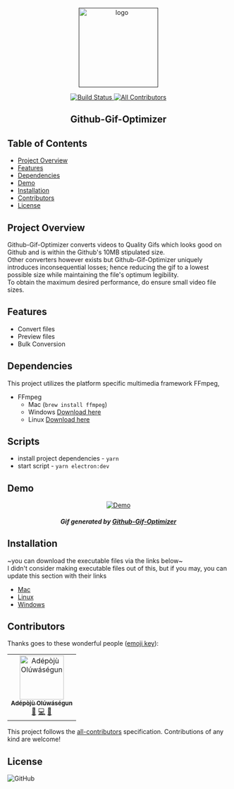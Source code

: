 <p align="center">
  <a href="" target="">
    <img width="180" height="180" src="https://user-images.githubusercontent.com/25525765/86108022-8ec24080-baba-11ea-9dab-01a5a56c1385.png" alt="logo">
  </a>
</p>
<p align="center">
<a href="https://travis-ci.org/Oluwasegun-AA/Github-gif-optimizer" target="">
    <img src="https://travis-ci.org/Oluwasegun-AA/Github-gif-optimizer.svg?branch=develop" alt="Build Status">
</a>
<!-- <a href="https://codeclimate.com/github/Oluwasegun-AA/vidinfo/maintainability" target="">
    <img src="https://api.codeclimate.com/v1/badges/ea36b527d5d4a998536f/maintainability" alt="Maintainability">
</a> -->
<!-- <a href="https://codeclimate.com/github/Oluwasegun-AA/vidinfo/test_coverage"><img src="https://api.codeclimate.com/v1/badges/ea36b527d5d4a998536f/test_coverage" /> -->
</a>
<a href="#contributors" target="">
    <img src="https://img.shields.io/badge/all_contributors-1-orange.svg?style=flat-square" alt="All Contributors">
</a>
</p>
<h2 align="center">Github-Gif-Optimizer</h2>

## Table of Contents

- [Project Overview](#Project-Overview)
- [Features](#Features)
- [Dependencies](#Features)
- [Demo](#demo)
- [Installation](#Installation)
- [Contributors](#Contributors)
- [License](#License)

## Project Overview

Github-Gif-Optimizer converts videos to Quality Gifs which looks good on Github and is within the Github's 10MB stipulated size.<br>
Other converters however exists but Github-Gif-Optimizer uniquely introduces inconsequential losses; hence reducing the gif to a lowest possible size while maintaining the file's optimum legibility.<br>
To obtain the maximum desired performance, do ensure small video file sizes.

## Features

- Convert files
- Preview files
- Bulk Conversion

## Dependencies
This project utilizes the platform specific multimedia framework FFmpeg,
- FFmpeg 
  - Mac (`brew install ffmpeg`)
  - Windows [Download here](https://ffmpeg.org/download.html#build-windows)
  - Linux [Download here](https://ffmpeg.org/download.html#build-linux)

## Scripts
- install project dependencies - `yarn`
- start script - `yarn electron:dev`

## Demo

<p align="center">
<a href="" target="">
<img src="https://user-images.githubusercontent.com/25525765/86107411-b2d15200-bab9-11ea-99c0-3a86ba0ea0c7.gif" alt="Demo">
</a>
<h5 align="center">Gif generated by <a href="https://github.com/Oluwasegun-AA/Github-Gif-Optimizer" target="">Github-Gif-Optimizer</a></h5>
</p>

## Installation

~you can download the executable files via the links below~ <br>
I didn't consider making executable files out of this, but if you may, you can update this section with their links
- [Mac](#Installation)
- [Linux](#Installation)
- [Windows](#Installation)

## Contributors

Thanks goes to these wonderful people ([emoji key](https://allcontributors.org/docs/en/emoji-key)):

<!-- ALL-CONTRIBUTORS-LIST:START - Do not remove or modify this section -->
<!-- prettier-ignore -->
<table><tr><td align="center"><a href="https://github.com/Oluwasegun-AA"><img src="https://avatars0.githubusercontent.com/u/25525765?v=4" width="100px;" alt="Adépòjù Olúwáségun"/><br /><sub><b>Adépòjù Olúwáségun</b></sub></a><br /><a href="https://github.com/Adépòjù Olúwáségun/Github-gif-optimizer/issues?q=author%3AOluwasegun-AA" title="Bug reports">🐛</a> <a href="https://github.com/Adépòjù Olúwáségun/Github-gif-optimizer/commits?author=Oluwasegun-AA" title="Code">💻</a> <a href="#maintenance-Oluwasegun-AA" title="Maintenance">🚧</a></td></tr></table>

<!-- ALL-CONTRIBUTORS-LIST:END -->

This project follows the [all-contributors](https://github.com/all-contributors/all-contributors) specification. Contributions of any kind are welcome!

## License

![GitHub](https://img.shields.io/github/license/mashape/apistatus.svg)
